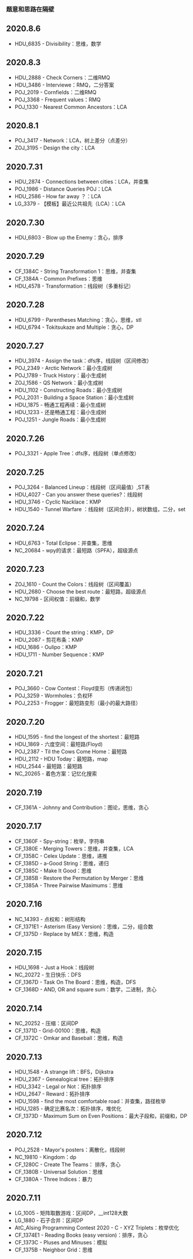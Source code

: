 ### 题意和思路在隔壁

## 2020.8.6
- HDU_6835 - Divisibility：思维，数学

## 2020.8.3
- HDU_2888 -  Check Corners：二维RMQ
- HDU_3486 - Interviewe：RMQ，二分答案
- POJ_2019 - Cornfields：二维RMQ
- POJ_3368 - Frequent values：RMQ
- POJ_1330 - Nearest Common Ancestors：LCA

## 2020.8.1
- POJ_3417 - Network：LCA，树上差分（点差分）
- ZOJ_3195 - Design the city：LCA

## 2020.7.31
- HDU_2874 - Connections between cities：LCA，并查集
- POJ_1986 - Distance Queries POJ：LCA
- HDU_2586 - How far away ？：LCA
- LG_3379 - 【模板】最近公共祖先（LCA）：LCA

## 2020.7.30
- HDU_6803 - Blow up the Enemy：贪心，排序

## 2020.7.29
- CF_1384C - String Transformation 1：思维，并查集
- CF_1384A - Common Prefixes：思维
- HDU_4578 - Transformation：线段树（多重标记）

## 2020.7.28
- HDU_6799 - Parentheses Matching：贪心，思维，stl
- HDU_6794 - Tokitsukaze and Multiple：贪心，DP

## 2020.7.27
- HDU_3974 - Assign the task：dfs序，线段树（区间修改）
- POJ_2349 - Arctic Network：最小生成树
- POJ_1789 - Truck History：最小生成树
- ZOJ_1586 - QS Network：最小生成树
- HDU_1102 - Constructing Roads：最小生成树
- POJ_2031 - Building a Space Station：最小生成树
- HDU_1875 - 畅通工程再续：最小生成树
- HDU_1233 - 还是畅通工程：最小生成树
- POJ_1251 - Jungle Roads：最小生成树

## 2020.7.26
- POJ_3321 - Apple Tree：dfs序，线段树（单点修改）

## 2020.7.25
- POJ_3264 - Balanced Lineup：线段树（区间最值）,ST表
- HDU_4027 - Can you answer these queries?：线段树
- HDU_3746 - Cyclic Nacklace：KMP
- HDU_1540 - Tunnel Warfare ：线段树（区间合并），树状数组，二分，set

## 2020.7.24
- HDU_6763 - Total Eclipse：并查集，思维
- NC_20684 - wpy的请求：最短路（SPFA），超级源点

## 2020.7.23
- ZOJ_1610 - Count the Colors：线段树（区间覆盖）
- HDU_2680 - Choose the best route：最短路，超级源点
- NC_19798 - 区间权值：前缀和，数学

## 2020.7.22
- HDU_3336 - Count the string：KMP，DP
- HDU_2087 - 剪花布条：KMP
- HDU_1686 - Oulipo：KMP
- HDU_1711 - Number Sequence：KMP

## 2020.7.21
- POJ_3660 - Cow Contest：Floyd变形（传递闭包）
- POJ_3259 - Wormholes：负权环
- POJ_2253 - Frogger：最短路变形（最小的最大路径）

## 2020.7.20
- HDU_1595 - find the longest of the shortest：最短路
- HDU_1869 - 六度空间：最短路(Floyd)
- POJ_2387 - Til the Cows Come Home：最短路
- HDU_2112 - HDU Today：最短路，map
- HDU_2544 - 最短路：最短路
- NC_20265 - 着色方案：记忆化搜索

## 2020.7.19
- CF_1361A - Johnny and Contribution：图论，思维，贪心

## 2020.7.17
- CF_1360F - Spy-string：枚举，字符串
- CF_1380E - Merging Towers：思维，并查集，LCA
- CF_1358C - Celex Update：思维，递推
- CF_1385D - a-Good String：思维，递归
- CF_1385C - Make It Good：思维
- CF_1385B - Restore the Permutation by Merger：思维
- CF_1385A - Three Pairwise Maximums：思维

## 2020.7.16
- NC_14393 - 点权和：树形结构
- CF_1371E1 - Asterism (Easy Version)：思维，二分，组合数
- CF_1375D - Replace by MEX：思维，构造

## 2020.7.15
- HDU_1698 - Just a Hook：线段树
- NC_20272 - 生日快乐：DFS
- CF_1367D - Task On The Board：思维，构造，DFS
- CF_1368D - AND, OR and square sum：数学，二进制，贪心

## 2020.7.14
- NC_20252 - 压缩：区间DP
- CF_1371D - Grid-00100：思维，构造
- CF_1372C - Omkar and Baseball：思维，构造

## 2020.7.13
- HDU_1548 - A strange lift：BFS，Dijkstra
- HDU_2367 - Genealogical tree：拓扑排序
- HDU_3342 - Legal or Not：拓扑排序
- HDU_2647 - Reward：拓扑排序
- HDU_1598 - find the most comfortable road：并查集，路径枚举
- HDU_1285 - 确定比赛名次：拓扑排序，堆优化
- CF_1373D - Maximum Sum on Even Positions：最大子段和，前缀和，DP

## 2020.7.12
- POJ_2528 - Mayor's posters：离散化，线段树
- NC_19810 - Kingdom：dp
- CF_1280C - Create The Teams： 排序，贪心
- CF_1380B -  Universal Solution：思维
- CF_1380A - Three Indices：暴力

## 2020.7.11

- LG_1005 - 矩阵取数游戏：区间DP，__int128大数
- LG_1880 - 石子合并：区间DP
- AtC_AIsing Programming Contest 2020 - C - XYZ Triplets：枚举优化
- CF_1374E1 - Reading Books (easy version)：排序，贪心
- CF_1373C - Pluses and Minuses：模拟
- CF_1375B - Neighbor Grid：思维
